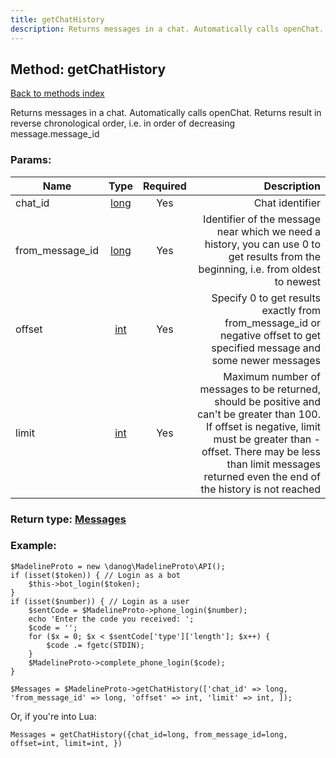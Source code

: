 ```yaml
---
title: getChatHistory
description: Returns messages in a chat. Automatically calls openChat. Returns result in reverse chronological order, i.e. in order of decreasing message.message_id
---
```

## Method: getChatHistory  
[Back to methods index](index.md)


Returns messages in a chat. Automatically calls openChat. Returns result in reverse chronological order, i.e. in order of decreasing message.message_id

### Params:

| Name     |    Type       | Required | Description |
|----------|:-------------:|:--------:|------------:|
|chat\_id|[long](../types/long.md) | Yes|Chat identifier|
|from\_message\_id|[long](../types/long.md) | Yes|Identifier of the message near which we need a history, you can use 0 to get results from the beginning, i.e. from oldest to newest|
|offset|[int](../types/int.md) | Yes|Specify 0 to get results exactly from from_message_id or negative offset to get specified message and some newer messages|
|limit|[int](../types/int.md) | Yes|Maximum number of messages to be returned, should be positive and can't be greater than 100. If offset is negative, limit must be greater than -offset. There may be less than limit messages returned even the end of the history is not reached|


### Return type: [Messages](../types/Messages.md)

### Example:


```
$MadelineProto = new \danog\MadelineProto\API();
if (isset($token)) { // Login as a bot
    $this->bot_login($token);
}
if (isset($number)) { // Login as a user
    $sentCode = $MadelineProto->phone_login($number);
    echo 'Enter the code you received: ';
    $code = '';
    for ($x = 0; $x < $sentCode['type']['length']; $x++) {
        $code .= fgetc(STDIN);
    }
    $MadelineProto->complete_phone_login($code);
}

$Messages = $MadelineProto->getChatHistory(['chat_id' => long, 'from_message_id' => long, 'offset' => int, 'limit' => int, ]);
```

Or, if you're into Lua:

```
Messages = getChatHistory({chat_id=long, from_message_id=long, offset=int, limit=int, })
```

